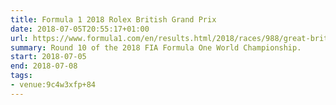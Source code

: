 ```yaml
---
title: Formula 1 2018 Rolex British Grand Prix
date: 2018-07-05T20:55:17+01:00
url: https://www.formula1.com/en/results.html/2018/races/988/great-britain.html
summary: Round 10 of the 2018 FIA Formula One World Championship.
start: 2018-07-05
end: 2018-07-08
tags:
- venue:9c4w3xfp+84
---
```


